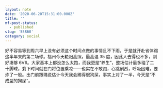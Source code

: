 ```yaml
---
layout: note
date: '2020-06-20T15:31:00.000Z'
title: ''
mf-post-status:
  - published
slug: '55860'
category: social
---
```

好不容易等到周六早上没有必须这个时间点做的事情且不下雨，于是就开赴省体踢这半年来的第二场球。福州今天艳阳高照，最高温 35 度，因此人去得也不多，刚好凑够 6V6。大家基本上都没怎么太跑，而我更是“养生”，整场估计最多碰了二十脚球，剩下时间就在门将位置乘凉——也实在不敢跑，心跳剧烈，呼吸困难，要炸了一般。出门前跟璐说估计今天我会踢得很狗屎，事实上对了一半，今天是“不成型的狗屎”。
